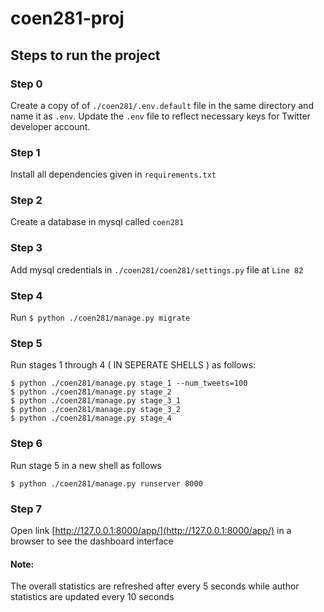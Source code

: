 # coen281-proj

## Steps to run the project

### Step 0
Create a copy of of ```./coen281/.env.default``` file in the same directory and name it as ```.env```.
Update the ```.env``` file to reflect necessary keys for Twitter developer account.

### Step 1
Install all dependencies given in ```requirements.txt```

### Step 2
Create a database in mysql called ```coen281```

### Step 3
Add mysql credentials in ```./coen281/coen281/settings.py``` file at ```Line 82```

### Step 4
Run ```$ python ./coen281/manage.py migrate```

### Step 5
Run stages 1 through 4 ( IN SEPERATE SHELLS ) as follows:
```
$ python ./coen281/manage.py stage_1 --num_tweets=100
$ python ./coen281/manage.py stage_2
$ python ./coen281/manage.py stage_3_1
$ python ./coen281/manage.py stage_3_2
$ python ./coen281/manage.py stage_4
```
### Step 6
Run stage 5 in a new shell as follows
```
$ python ./coen281/manage.py runserver 8000
```
### Step 7
Open link [http://127.0.0.1:8000/app/](http://127.0.0.1:8000/app/) in a browser to see the dashboard interface
#### Note:
The overall statistics are refreshed after every 5 seconds while author statistics are updated every 10 seconds
